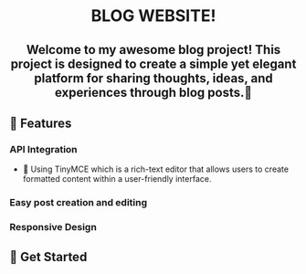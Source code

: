 
<h1 align="center">BLOG WEBSITE!</h1>
<h2 align="center">Welcome to my awesome blog project! This project is designed to create a simple yet elegant platform for sharing thoughts, ideas, and experiences through blog posts.💪</h2>


## 🌟 Features


### API Integration
- 🔄 Using TinyMCE which is a rich-text editor that allows users to create formatted content within a user-friendly interface.

### Easy post creation and editing

### Responsive Design

## 🚀 Get Started
